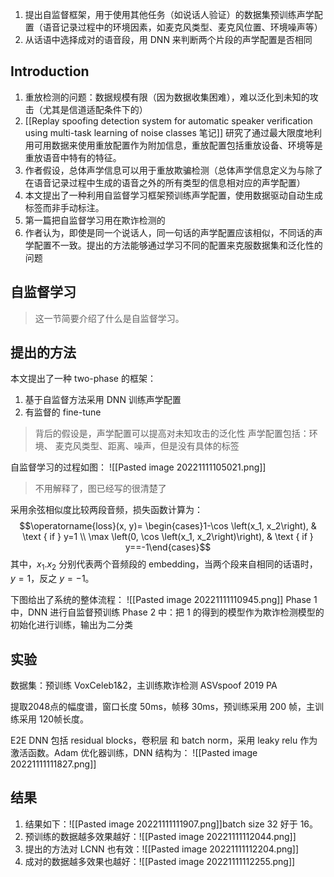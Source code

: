 
1. 提出自监督框架，用于使用其他任务（如说话人验证）的数据集预训练声学配置（语音记录过程中的环境因素，如麦克风类型、麦克风位置、环境噪声等）
2. 从话语中选择成对的语音段，用 DNN 来判断两个片段的声学配置是否相同

## Introduction

1. 重放检测的问题：数据规模有限（因为数据收集困难），难以泛化到未知的攻击（尤其是信道适配条件下的）
2. [[Replay spoofing detection system for automatic speaker verification using multi-task learning of noise classes 笔记]] 研究了通过最大限度地利用可用数据来使用重放配置作为附加信息，重放配置包括重放设备、环境等是重放语音中特有的特征。
3. 作者假设，总体声学信息可以用于重放欺骗检测（总体声学信息定义为与除了在语音记录过程中生成的语音之外的所有类型的信息相对应的声学配置）
4. 本文提出了一种利用自监督学习框架预训练声学配置，使用数据驱动自动生成标签而非手动标注。
5. 第一篇把自监督学习用在欺诈检测的
6. 作者认为，即使是同一个说话人，同一句话的声学配置应该相似，不同话的声学配置不一致。提出的方法能够通过学习不同的配置来克服数据集和泛化性的问题

## 自监督学习

> 这一节简要介绍了什么是自监督学习。

## 提出的方法

本文提出了一种 two-phase 的框架：
1. 基于自监督方法采用 DNN 训练声学配置
2. 有监督的 fine-tune

> 背后的假设是，声学配置可以提高对未知攻击的泛化性
> 声学配置包括：环境、 麦克风类型、距离、噪声，但是没有具体的标签

自监督学习的过程如图：
![[Pasted image 20221111105021.png]]
> 不用解释了，图已经写的很清楚了


采用余弦相似度比较两段音频，损失函数计算为：
$$\operatorname{loss}(x, y)= \begin{cases}1-\cos \left(x_1, x_2\right), & \text { if } y=1 \\ \max \left(0, \cos \left(x_1, x_2\right)\right), & \text { if } y==-1\end{cases}$$
其中，$x_1.x_2$ 分别代表两个音频段的 embedding，当两个段来自相同的话语时，$y=1$，反之 $y=-1$。 

下图给出了系统的整体流程：
![[Pasted image 20221111110945.png]]
Phase 1 中，DNN 进行自监督预训练
Phase 2 中：把 1 的得到的模型作为欺诈检测模型的初始化进行训练，输出为二分类

## 实验

数据集：预训练 VoxCeleb1&2，主训练欺诈检测 ASVspoof 2019 PA

提取2048点的幅度谱，窗口长度 50ms，帧移 30ms，预训练采用 200 帧，主训练采用 120帧长度。

E2E DNN 包括 residual blocks，卷积层 和 batch norm，采用 leaky relu 作为激活函数。Adam 优化器训练，DNN 结构为：
![[Pasted image 20221111111827.png]]

## 结果

1. 结果如下：![[Pasted image 20221111111907.png]]batch size 32 好于 16。
2. 预训练的数据越多效果越好：![[Pasted image 20221111112044.png]]
3. 提出的方法对 LCNN 也有效：![[Pasted image 20221111112204.png]]
4. 成对的数据越多效果也越好：![[Pasted image 20221111112255.png]]

